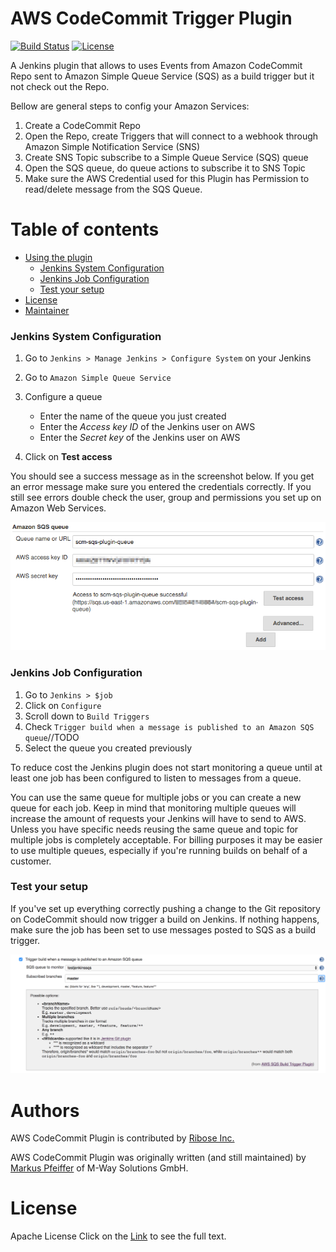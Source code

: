 # AWS CodeCommit Trigger Plugin

[![Build Status](http://img.shields.io/travis/riboseinc/aws-codecommit-trigger-plugin.svg?style=flat-square)](https://travis-ci.org/riboseinc/aws-codecommit-trigger-plugin)
[![License](http://img.shields.io/:license-apache-blue.svg?style=flat-square)](http://www.apache.org/licenses/LICENSE-2.0.html)

A Jenkins plugin that allows to uses Events from Amazon CodeCommit Repo sent to Amazon Simple Queue Service (SQS) as a build trigger but it not check out the Repo.

Bellow are general steps to config your Amazon Services:

1. Create a CodeCommit Repo
2. Open the Repo, create Triggers that will connect to a webhook through Amazon Simple Notification Service (SNS)
3. Create SNS Topic subscribe to a Simple Queue Service (SQS) queue
4. Open the SQS queue, do queue actions to subscribe it to SNS Topic
5. Make sure the AWS Credential used for this Plugin has Permission to read/delete message from the SQS Queue.


# Table of contents
- [Using the plugin](#using-the-plugin)
    - [Jenkins System Configuration](#jenkins-system-configuration)
    - [Jenkins Job Configuration](#jenkins-job-configuration)
    - [Test your setup](#test-your-setup)
- [License](#license)
- [Maintainer](#maintainers)


### Jenkins System Configuration

1. Go to `Jenkins > Manage Jenkins > Configure System` on your Jenkins

2. Go to `Amazon Simple Queue Service`

3. Configure a queue

    * Enter the name of the queue you just created
    * Enter the *Access key ID* of the Jenkins user on AWS
    * Enter the *Secret key* of the Jenkins user on AWS

4. Click on **Test access**

You should see a success message as in the screenshot below. If you get an error message make sure you entered the credentials correctly. If you still see errors double check the user, group and permissions you set up on Amazon Web Services.

![Jenkins configuration test](doc/images/plugin-queue-configuration-success.png)


### Jenkins Job Configuration

1. Go to `Jenkins > $job`
2. Click on `Configure`
3. Scroll down to `Build Triggers`
4. Check `Trigger build when a message is published to an Amazon SQS queue`//TODO
5. Select the queue you created previously

To reduce cost the Jenkins plugin does not start monitoring a queue until at least one job has been configured to listen to messages from a queue.

You can use the same queue for multiple jobs or you can create a new queue for each job. Keep in mind that monitoring multiple queues will increase the amount of requests your Jenkins will have to send to AWS. Unless you have specific needs reusing the same queue and topic for multiple jobs is completely acceptable. For billing purposes it may be easier to use multiple queues, especially if you're running builds on behalf of a customer.

### Test your setup

If you've set up everything correctly pushing a change to the Git repository on CodeCommit should now trigger a build on Jenkins. If nothing happens, make sure the job has been set to use messages posted to SQS as a build trigger.

![Build trigger configuration](doc/images/jenkins-build-triggers.png)


# Authors
AWS CodeCommit Plugin is contributed by [Ribose Inc.](ribose.com)

AWS CodeCommit Plugin was originally written (and still maintained) by [Markus Pfeiffer](https://github.com/mpfeiffermway) of M-Way Solutions GmbH.

# License

Apache License Click on the [Link](LICENSE) to see the full text.
